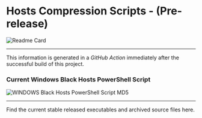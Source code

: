 # Hosts Compression Scripts - (Pre-release)

![Readme Card](https://github-readme-stats.vercel.app/api/pin/?username=Lateralus138&repo=hosts-compression-scripts)

---

This information is generated in a *GitHub Action* immediately after the successful build of this project.

### Current Windows Black Hosts PowerShell Script

![WINDOWS Black Hosts PowerShell Script MD5](https://img.shields.io/endpoint?url=https://raw.githubusercontent.com/Lateralus138/hosts-compression-scripts/master/docs/json/compress_steven_black_hosts_x86_md5.jso)

---

Find the current stable released executables and archived source files here.
